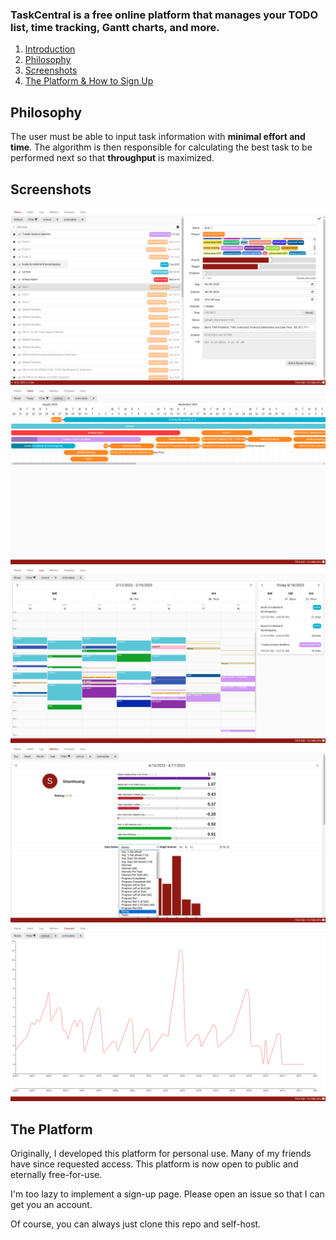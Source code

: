 
### TaskCentral is a free online platform that manages your TODO list, time tracking, Gantt charts, and more.

1. [Introduction](#introduction)
2. [Philosophy](#philosophy)
3. [Screenshots](#screenshots)
4. [The Platform & How to Sign Up](#the-platform)

## Philosophy

The user must be able to input task information with **minimal effort and time**. The algorithm is then responsible for calculating the best task to be performed next so that **throughput** is maximized.

## Screenshots
![Screenshot 1](imgs/1.png)
![Screenshot 2](imgs/2.png)
![Screenshot 3](imgs/3.png)
![Screenshot 4](imgs/4.png)
![Screenshot 5](imgs/5.png)

## The Platform
Originally, I developed this platform for personal use. Many of my friends have since requested access. This platform is now open to public and eternally free-for-use.

I'm too lazy to implement a sign-up page. Please open an issue so that I can get you an account.

Of course, you can always just clone this repo and self-host.
